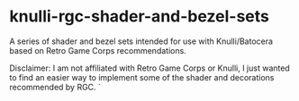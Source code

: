 # knulli-rgc-shader-and-bezel-sets
A series of shader and bezel sets intended for use with Knulli/Batocera based on Retro Game Corps recommendations.

Disclaimer: I am not affiliated with Retro Game Corps or Knulli, I just wanted to find an easier way to implement some of the shader and decorations recommended by RGC.
`
